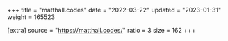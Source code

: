 +++
title = "matthall.codes"
date = "2022-03-22"
updated = "2023-01-31"
weight = 165523

[extra]
source = "https://matthall.codes/"
ratio = 3
size = 162
+++
